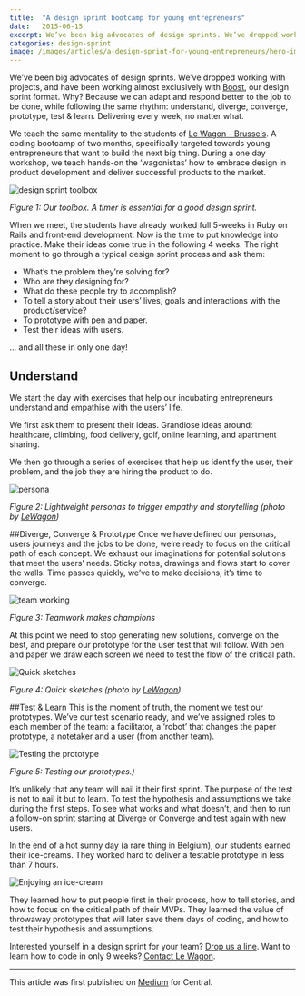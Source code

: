 ```yaml
---
title:  "A design sprint bootcamp for young entrepreneurs"
date:   2015-06-15
excerpt: We’ve been big advocates of design sprints. We’ve dropped working with projects, and have been working almost exclusively with Boost, our design sprint format. Why?
categories: design-sprint
image: /images/articles/a-design-sprint-for-young-entrepreneurs/hero-image.jpeg
---
```


We’ve been big advocates of design sprints. We’ve dropped working with projects, and have been working almost exclusively with [Boost][1], our design sprint format. Why? Because we can adapt and respond better to the job to be done, while following the same rhythm: understand, diverge, converge, prototype, test & learn. Delivering every week, no matter what.

We teach the same mentality to the students of [Le Wagon - Brussels][2]. A coding bootcamp of two months, specifically targeted towards young entrepreneurs that want to build the next big thing. During a one day workshop, we teach hands-on the ‘wagonistas’ how to embrace design in product development and deliver successful products to the market.

![design sprint toolbox](/images/articles/a-design-sprint-for-young-entrepreneurs/toolbox.jpeg)

*Figure 1: Our toolbox. A timer is essential for a good design sprint.*

When we meet, the students have already worked full 5-weeks in Ruby on Rails and front-end development. Now is the time to put knowledge into practice. Make their ideas come true in the following 4 weeks. The right moment to go through a typical design sprint process and ask them:

* What’s the problem they’re solving for?
* Who are they designing for?
* What do these people try to accomplish?
* To tell a story about their users’ lives, goals and interactions with the product/service?
* To prototype with pen and paper.
* Test their ideas with users.

… and all these in only one day!

## Understand
We start the day with exercises that help our incubating entrepreneurs understand and empathise with the users’ life.

We first ask them to present their ideas. Grandiose ideas around: healthcare, climbing, food delivery, golf, online learning, and apartment sharing.

We then go through a series of exercises that help us identify the user, their problem, and the job they are hiring the product to do.

![persona](/images/articles/a-design-sprint-for-young-entrepreneurs/persona.png)

*Figure 2: Lightweight personas to trigger empathy and storytelling (photo by [LeWagon][3])*

##Diverge, Converge & Prototype
Once we have defined our personas, users journeys and the jobs to be done, we’re ready to focus on the critical path of each concept. We exhaust our imaginations for potential solutions that meet the users’ needs. Sticky notes, drawings and flows start to cover the walls. Time passes quickly, we’ve to make decisions, it’s time to converge.

![team working](/images/articles/a-design-sprint-for-young-entrepreneurs/teamwork.jpeg)

*Figure 3: Teamwork makes champions*

At this point we need to stop generating new solutions, converge on the best, and prepare our prototype for the user test that will follow. With pen and paper we draw each screen we need to test the flow of the critical path.

![Quick sketches](/images/articles/a-design-sprint-for-young-entrepreneurs/sketches.png)

*Figure 4: Quick sketches (photo by [LeWagon][3])*

##Test & Learn
This is the moment of truth, the moment we test our prototypes. We’ve our test scenario ready, and we’ve assigned roles to each member of the team: a facilitator, a ‘robot’ that changes the paper prototype, a notetaker and a user (from another team).

![Testing the prototype](/images/articles/a-design-sprint-for-young-entrepreneurs/testing-1.png)

*Figure 5: Testing our prototypes.)*

It’s unlikely that any team will nail it their first sprint. The purpose of the test is not to nail it but to learn. To test the hypothesis and assumptions we take during the first steps. To see what works and what doesn’t, and then to run a follow-on sprint starting at Diverge or Converge and test again with new users.

In the end of a hot sunny day (a rare thing in Belgium), our students earned their ice-creams. They worked hard to deliver a testable prototype in less than 7 hours.

![Enjoying an ice-cream](/images/articles/a-design-sprint-for-young-entrepreneurs/ice-cream.png)

They learned how to put people first in their process, how to tell stories, and how to focus on the critical path of their MVPs. They learned the value of throwaway prototypes that will later save them days of coding, and how to test their hypothesis and assumptions.

Interested yourself in a design sprint for your team? [Drop us a line][4]. Want to learn how to code in only 9 weeks? [Contact Le Wagon][5].

***
This article was first published on [Medium][6] for Central.

<!-- References -->
[1]: http://central.team/boost/ "Boost"
[2]: http://www.lewagon.org/brussels "Le Wagon, Brussels"
[3]: https://www.facebook.com/lewagonformation "Le Wagon Facebook"
[4]: hi@central.team "Contact Central"
[5]: http://www.lewagon.org/en "Contact Le Wagon"
[6]: https://blog.central.team/a-design-sprint-bootcamp-for-young-entrepreneurs-5ac8d7af239a#.35dk1bo8c "Article on Medium"
